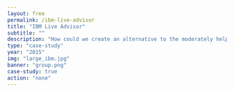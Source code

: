 ```yaml
---
layout: free
permalink: /ibm-live-advisor
title: "IBM Live Advisor"
subtitle: ""
description: "How could we create an alternative to the moderately helpful and mildly annoying 'Live Chat' on IBM product pages?<br><br> As an intern, I was part of a large team that did prototyping and UX research for IBM's Live Advisor."
type: "case-study"
year: "2015"
img: "large_ibm.jpg"
banner: "group.png"
case-study: true
action: "none"
---
```

